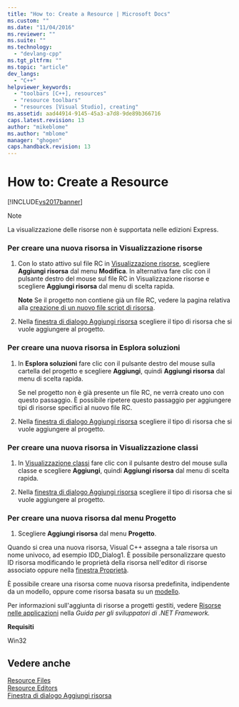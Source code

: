 ```yaml
---
title: "How to: Create a Resource | Microsoft Docs"
ms.custom: ""
ms.date: "11/04/2016"
ms.reviewer: ""
ms.suite: ""
ms.technology: 
  - "devlang-cpp"
ms.tgt_pltfrm: ""
ms.topic: "article"
dev_langs: 
  - "C++"
helpviewer_keywords: 
  - "toolbars [C++], resources"
  - "resource toolbars"
  - "resources [Visual Studio], creating"
ms.assetid: aad44914-9145-45a3-a7d8-9de89b366716
caps.latest.revision: 13
author: "mikeblome"
ms.author: "mblome"
manager: "ghogen"
caps.handback.revision: 13
---
```

# How to: Create a Resource
[!INCLUDE[vs2017banner](../assembler/inline/includes/vs2017banner.md)]

> [!NOTE]
>  La visualizzazione delle risorse non è supportata nelle edizioni Express.  
  
### Per creare una nuova risorsa in Visualizzazione risorse  
  
1.  Con lo stato attivo sul file RC in [Visualizzazione risorse](../windows/resource-view-window.md), scegliere **Aggiungi risorsa** dal menu **Modifica**. In alternativa fare clic con il pulsante destro del mouse sul file RC in Visualizzazione risorse e scegliere **Aggiungi risorsa** dal menu di scelta rapida.  
  
     **Note** Se il progetto non contiene già un file RC, vedere la pagina relativa alla [creazione di un nuovo file script di risorsa](../windows/how-to-create-a-resource-script-file.md).  
  
2.  Nella [finestra di dialogo Aggiungi risorsa](../windows/add-resource-dialog-box.md) scegliere il tipo di risorsa che si vuole aggiungere al progetto.  
  
### Per creare una nuova risorsa in Esplora soluzioni  
  
1.  In **Esplora soluzioni** fare clic con il pulsante destro del mouse sulla cartella del progetto e scegliere **Aggiungi**, quindi **Aggiungi risorsa** dal menu di scelta rapida.  
  
     Se nel progetto non è già presente un file RC, ne verrà creato uno con questo passaggio. È possibile ripetere questo passaggio per aggiungere tipi di risorse specifici al nuovo file RC.  
  
2.  Nella [finestra di dialogo Aggiungi risorsa](../windows/add-resource-dialog-box.md) scegliere il tipo di risorsa che si vuole aggiungere al progetto.  
  
### Per creare una nuova risorsa in Visualizzazione classi  
  
1.  In [Visualizzazione classi](http://msdn.microsoft.com/it-it/8d7430a9-3e33-454c-a9e1-a85e3d2db925) fare clic con il pulsante destro del mouse sulla classe e scegliere **Aggiungi**, quindi **Aggiungi risorsa** dal menu di scelta rapida.  
  
2.  Nella [finestra di dialogo Aggiungi risorsa](../windows/add-resource-dialog-box.md) scegliere il tipo di risorsa che si vuole aggiungere al progetto.  
  
### Per creare una nuova risorsa dal menu Progetto  
  
1.  Scegliere **Aggiungi risorsa** dal menu **Progetto**.  
  
 Quando si crea una nuova risorsa, Visual C\+\+ assegna a tale risorsa un nome univoco, ad esempio IDD\_Dialog1. È possibile personalizzare questo ID risorsa modificando le proprietà della risorsa nell'editor di risorse associato oppure nella [finestra Proprietà](../Topic/Properties%20Window.md).  
  
 È possibile creare una risorsa come nuova risorsa predefinita, indipendente da un modello, oppure come risorsa basata su un [modello](../windows/how-to-use-resource-templates.md).  
  
 Per informazioni sull'aggiunta di risorse a progetti gestiti, vedere [Risorse nelle applicazioni](../Topic/Resources%20in%20Desktop%20Apps.md) nella *Guida per gli sviluppatori di .NET Framework.*  
  
 **Requisiti**  
  
 Win32  
  
## Vedere anche  
 [Resource Files](../mfc/resource-files-visual-studio.md)   
 [Resource Editors](../mfc/resource-editors.md)   
 [Finestra di dialogo Aggiungi risorsa](../windows/add-resource-dialog-box.md)